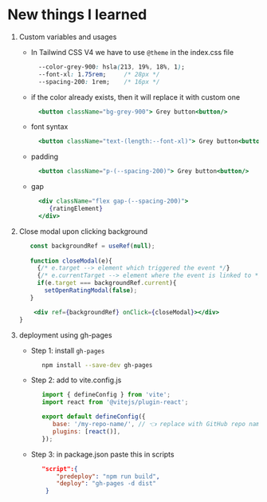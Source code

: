 # New things I learned
1. Custom variables and usages
    - In Tailwind CSS V4 we have to use `@theme` in the index.css file
        ```css
          --color-grey-900: hsla(213, 19%, 18%, 1); 
          --font-xl: 1.75rem;     /* 28px */
          --spacing-200: 1rem;    /* 16px */
        ```
    - if the color already exists, then it will replace it with custom one
      ```jsx
        <button className="bg-grey-900"> Grey button<button/>
      ```
    - font syntax
      ```jsx
        <button className="text-(length:--font-xl)"> Grey button<button/>
      ```
    - padding 
      ```jsx
        <button className="p-(--spacing-200)"> Grey button<button/>
      ```
    - gap
      ```jsx
        <div className="flex gap-(--spacing-200)">
           {ratingElement}
        </div>
      ```
      
2. Close modal upon clicking background
   ```jsx
      const backgroundRef = useRef(null);
      
      function closeModal(e){
        {/* e.target --> element which triggered the event */}
        {/* e.currentTarget --> element where the event is linked to */}
        if(e.target === backgroundRef.current){
          setOpenRatingModal(false);
      }
   
       <div ref={backgroundRef} onClick={closeModal}></div>
   }
   ```
   
3. deployment using gh-pages
   - Step 1: install `gh-pages`
      ```bash
         npm install --save-dev gh-pages
      ```
   - Step 2: add to vite.config.js
     ```js
        import { defineConfig } from 'vite';
        import react from '@vitejs/plugin-react';

        export default defineConfig({
           base: '/my-repo-name/', // 👈 replace with GitHub repo name
           plugins: [react()], 
        });
     ```
   - Step 3: in package.json paste this in scripts
     ```json
        "script":{
            "predeploy": "npm run build",
            "deploy": "gh-pages -d dist"
         }
     ```